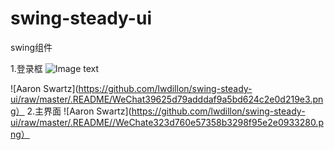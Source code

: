 # swing-steady-ui
swing组件

1.登录框
![Image text](https://github.com/lwdillon/swing-steady-ui/raw/master/.README/WeChat39625d79adddaf9a5bd624c2e0d219e3.png)


![Aaron Swartz](https://github.com/lwdillon/swing-steady-ui/raw/master/.README/WeChat39625d79adddaf9a5bd624c2e0d219e3.png）
2.主界面
![Aaron Swartz](https://github.com/lwdillon/swing-steady-ui/raw/master/.README//WeChate323d760e57358b3298f95e2e0933280.png）


